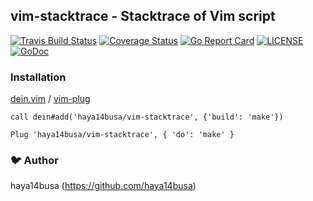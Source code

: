 ## vim-stacktrace - Stacktrace of Vim script

[![Travis Build Status](https://travis-ci.org/haya14busa/vim-stacktrace.svg?branch=master)](https://travis-ci.org/haya14busa/vim-stacktrace)
[![Coverage Status](https://coveralls.io/repos/github/haya14busa/vim-stacktrace/badge.svg?branch=master)](https://coveralls.io/github/haya14busa/vim-stacktrace?branch=master)
[![Go Report Card](https://goreportcard.com/badge/github.com/haya14busa/vim-stacktrace)](https://goreportcard.com/report/github.com/haya14busa/vim-stacktrace)
[![LICENSE](https://img.shields.io/badge/license-MIT-blue.svg)](LICENSE)
[![GoDoc](https://godoc.org/github.com/haya14busa/vim-stacktrace/go/stacktrace?status.svg)](https://godoc.org/github.com/haya14busa/vim-stacktrace/go/stacktrace)

### Installation

[dein.vim](https://github.com/Shougo/dein.vim) / [vim-plug](https://github.com/junegunn/vim-plug)

```vim
call dein#add('haya14busa/vim-stacktrace', {'build': 'make'})
```

```
Plug 'haya14busa/vim-stacktrace', { 'do': 'make' }
```

### :bird: Author
haya14busa (https://github.com/haya14busa)

